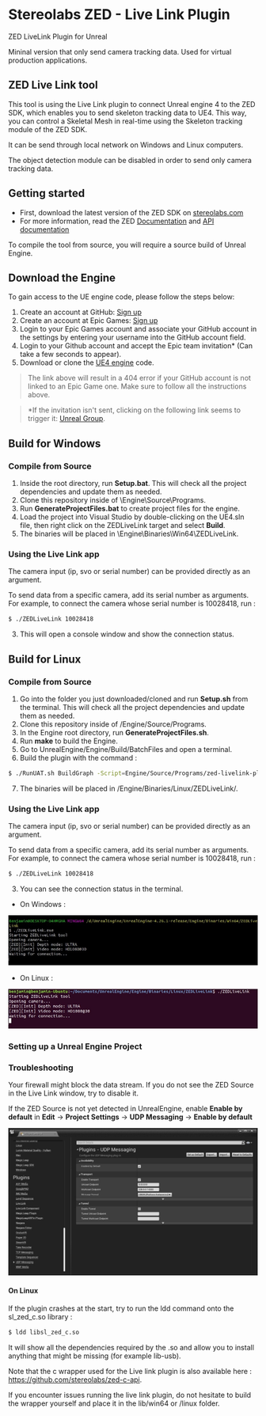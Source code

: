 # Stereolabs ZED - Live Link Plugin
ZED LiveLink Plugin for Unreal

Mininal version that only send camera tracking data.
Used for virtual production applications.

## ZED Live Link tool

This tool is using the Live Link plugin to connect Unreal engine 4 to the ZED SDK, which enables you to send skeleton tracking data to UE4. This way, you can control a Skeletal Mesh in real-time using the Skeleton tracking module of the ZED SDK.

It can be send through local network on Windows and Linux computers.

The object detection module can be disabled in order to send only camera tracking data.

## Getting started

 - First, download the latest version of the ZED SDK on [stereolabs.com](https://www.stereolabs.com/developers/)
- For more information, read the ZED [Documentation](https://www.stereolabs.com/docs) and [API documentation](https://www.stereolabs.com/docs/api/)


To compile the tool from source, you will require a source build of Unreal Engine.

## Download the Engine

To gain access to the UE engine code, please follow the steps below:

1. Create an account at GitHub: [Sign up](https://github.com/join)
2. Create an account at Epic Games: [Sign up](https://accounts.epicgames.com/login)
3. Login to your Epic Games account and associate your GitHub account in the settings by entering your username into the GitHub account field.
5. Login to your Github account and accept the Epic team invitation* (Can take a few seconds to appear).
4. Download or clone the [UE4 engine](https://github.com/EpicGames/UnrealEngine/tree/release) code.

> The link above will result in a 404 error if your GitHub account is not linked to an Epic Game one. Make sure to follow all the instructions above.

> *If the invitation isn't sent, clicking on the following link seems to trigger it: [Unreal Group](https://github.com/orgs/EpicGames).


## Build for Windows

### Compile from Source

1. Inside the root directory, run **Setup.bat**. This will check all the project dependencies and update them as needed.
2. Clone this repository inside of <Engine Install Folder>\Engine\Source\Programs.
3. Run **GenerateProjectFiles.bat** to create project files for the engine.
4. Load the project into Visual Studio by double-clicking on the UE4.sln file, then right click on the ZEDLiveLink target and select **Build**.
5. The binaries will be placed in <Engine Install Folder>\Engine\Binaries\Win64\ZEDLiveLink\.

### Using the Live Link app

The camera input (ip, svo or serial number) can be provided directly as an argument.

To send data from a specific camera, add its serial number as arguments.
For example, to connect the camera whose serial number is 10028418, run :

```bash
$ ./ZEDLiveLink 10028418
```

3. This will open a console window and show the connection status.

## Build for Linux

### Compile from Source

1. Go into the folder you just downloaded/cloned and run **Setup.sh** from the terminal. This will check all the project dependencies and update them as needed.
2. Clone this repository inside of <Engine Install Folder>/Engine/Source/Programs.
3. In the Engine root directory, run **GenerateProjectFiles.sh**.
4. Run **make** to build the Engine.
5. Go to UnrealEngine/Engine/Build/BatchFiles and open a terminal.
6. Build the plugin with the command :
 ```bash
 $ ./RunUAT.sh BuildGraph -Script=Engine/Source/Programs/zed-livelink-plugin/BuildZEDLinux.xml -Target="Stage ZEDLiveLink Linux"
 ```
7. The binaries will be placed in <Engine Install Folder>/Engine/Binaries/Linux/ZEDLiveLink/.


### Using the Live Link app

The camera input (ip, svo or serial number) can be provided directly as an argument.

To send data from a specific camera, add its serial number as arguments.
For example, to connect the camera whose serial number is 10028418, run :

```bash
$ ./ZEDLiveLink 10028418
```

3. You can see the connection status in the terminal.

- On Windows :

![](./doc_images/capture_zed_connected.jpg)

- On Linux :

![](./doc_images/zed_capture_installed_linux.jpg)


### Setting up a Unreal Engine Project



### Troubleshooting

Your firewall might block the data stream. If you do not see the ZED Source in the Live Link window, try to disable it.

If the ZED Source is not yet detected in UnrealEngine, enable **Enable by default** in **Edit** -> **Project Settings** -> **UDP Messaging** -> **Enable by default**

![](./doc_images/EnableByDefault.jpg)


#### On Linux

If the plugin crashes at the start, try to run the ldd command onto the sl_zed_c.so library :

```bash
$ ldd libsl_zed_c.so
```
It will show all the dependencies required by the .so and allow you to install anything that might be missing (for example lib-usb).


Note that the c wrapper used for the Live link plugin is also available here : https://github.com/stereolabs/zed-c-api.

If you encounter issues running the live link plugin, do not hesitate to build the wrapper yourself and place it in the lib/win64 or /linux folder.
